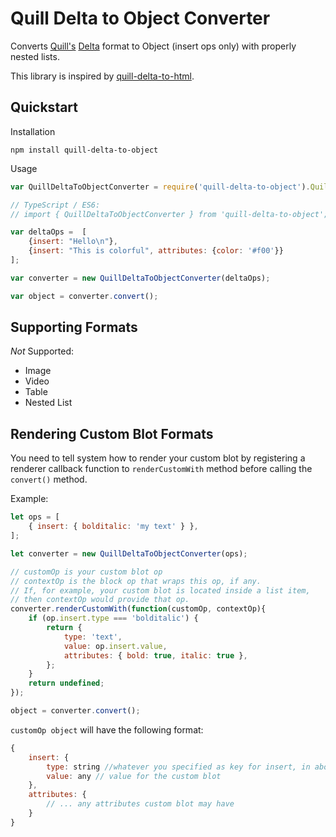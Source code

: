 # Quill Delta to Object Converter #
Converts [Quill's](https://quilljs.com) [Delta](https://quilljs.com/docs/delta/) format to Object (insert ops only) with properly nested lists.

This library is inspired by [quill-delta-to-html](https://github.com/nozer/quill-delta-to-html).

## Quickstart ## 

Installation
```
npm install quill-delta-to-object
```

Usage
```javascript
var QuillDeltaToObjectConverter = require('quill-delta-to-object').QuillDeltaToObjectConverter;

// TypeScript / ES6:
// import { QuillDeltaToObjectConverter } from 'quill-delta-to-object'; 

var deltaOps =  [
    {insert: "Hello\n"},
    {insert: "This is colorful", attributes: {color: '#f00'}}
];

var converter = new QuillDeltaToObjectConverter(deltaOps);

var object = converter.convert(); 
```

## Supporting Formats ##

*Not* Supported:

* Image
* Video
* Table
* Nested List

## Rendering Custom Blot Formats ##

You need to tell system how to render your custom blot by registering a renderer callback function to `renderCustomWith` method before calling the `convert()` method. 

Example:
```javascript 
let ops = [
    { insert: { bolditalic: 'my text' } },
];

let converter = new QuillDeltaToObjectConverter(ops);

// customOp is your custom blot op
// contextOp is the block op that wraps this op, if any. 
// If, for example, your custom blot is located inside a list item,
// then contextOp would provide that op. 
converter.renderCustomWith(function(customOp, contextOp){
    if (op.insert.type === 'bolditalic') {
        return {
            type: 'text',
            value: op.insert.value,
            attributes: { bold: true, italic: true },
        };
    }
    return undefined;
});

object = converter.convert();
```
`customOp object` will have the following format: 

```javascript
{
    insert: {
        type: string //whatever you specified as key for insert, in above example: 'bolditalic'
        value: any // value for the custom blot  
    }, 
    attributes: {
        // ... any attributes custom blot may have
    }
}
```

